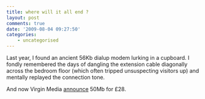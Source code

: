 ```yaml
---
title: where will it all end ?
layout: post
comments: true
date: '2009-08-04 09:27:50'
categories:
    - uncategorised
---
```


Last year, I found an ancient 56Kb dialup modem lurking in a cupboard. I
fondly remembered the days of dangling the extension cable diagonally
across the bedroom floor (which often tripped unsuspecting visitors up)
and mentally replayed the connection tone.

And now Virgin Media
[announce](http://pressoffice.virginmedia.com/phoenix.zhtml?c=205406&p=irol-newsArticle&ID=1307695&highlight=)
50Mb for &pound;28.
